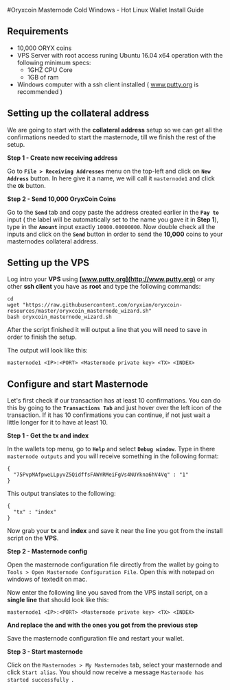 #Oryxcoin Masternode Cold Windows - Hot Linux Wallet Install Guide

## Requirements

- 10,000 ORYX coins
- VPS Server with root access runing Ubuntu 16.04 x64 operation with the following minimum specs:
	- 1GHZ CPU Core
	- 1GB of ram
- Windows computer with a ssh client installed ( www.putty.org is recommended )

## Setting up the collateral address
We are going to start with the **collateral address** setup so we can get all the confirmations needed to start the masternode, till we finish the rest of the setup.

**Step 1 - Create new receiving address** 

Go to **``File > Receiving Addresses``** menu on the top-left and click on **``New Address``** button. In here give it a name, we will call it ``masternode1`` and click the **``Ok``** button.

**Step 2 - Send 10,000 OryxCoin Coins** 

Go to the **``Send``** tab and copy paste the address created earlier in the **``Pay to``** input ( the label will be automatically set to the name you gave it in **Step 1**), type in the **``Amount``** input exactly ``10000.00000000``. 
Now double check all the inputs and click on the **``Send``** button in order to send the **10,000** coins to your masternodes collateral address.

## Setting up the VPS
Log intro your **VPS** using **[www.putty.org](http://www.putty.org)** or any other **ssh client** you have as **root** and type the following commands:

````
cd
wget "https://raw.githubusercontent.com/oryxian/oryxcoin-resources/master/oryxcoin_masternode_wizard.sh"
bash oryxcoin_masternode_wizard.sh
````

After the script finished it will output a line that you will need to save in order to finish the setup.

The output will look like this:

````
masternode1 <IP>:<PORT> <Masternode private key> <TX> <INDEX>
````

## Configure and start Masternode

Let's first check if our transaction has at least 10 confirmations. You can do this by going to the **``Transactions Tab``** and just hover over the left icon of the transaction. If it has 10 confirmations you can continue, if not just wait a little longer for it to have at least 10.

**Step 1 - Get the tx and index**

In the wallets top menu, go to **``Help``** and select **``Debug window``**. Type in there ``masternode outputs`` and you will receive something in the following format:
````
{
  "75PvpMAfpweLLpyvZ5QidffsFAWYRMeiFgVs4NUYkna6hV4Vq" : "1"
}
````

This output translates to the following:

````
{
  "tx" : "index"
}
````

Now grab your **tx** and **index** and save it near the line you got from the install script on the **VPS**.

**Step 2 - Masternode config**

Open the masternode configuration file directly from the wallet by going to `Tools > Open Masternode Configuration File`. Open this with notepad on windows of textedit on mac.

Now enter the following line you saved from the VPS install script, on a **single line** that should look like this:

````
masternode1 <IP>:<PORT> <Masternode private key> <TX> <INDEX>
````

**And replace the <TX> and <INDEX> with the ones you got from the previous step**

Save the masternode configuration file and restart your wallet.



**Step 3 - Start masternode**

Click on the `Masternodes > My Masternodes` tab, select your masternode and click `Start alias`. You should now receive a message `Masternode has started successfully `.
